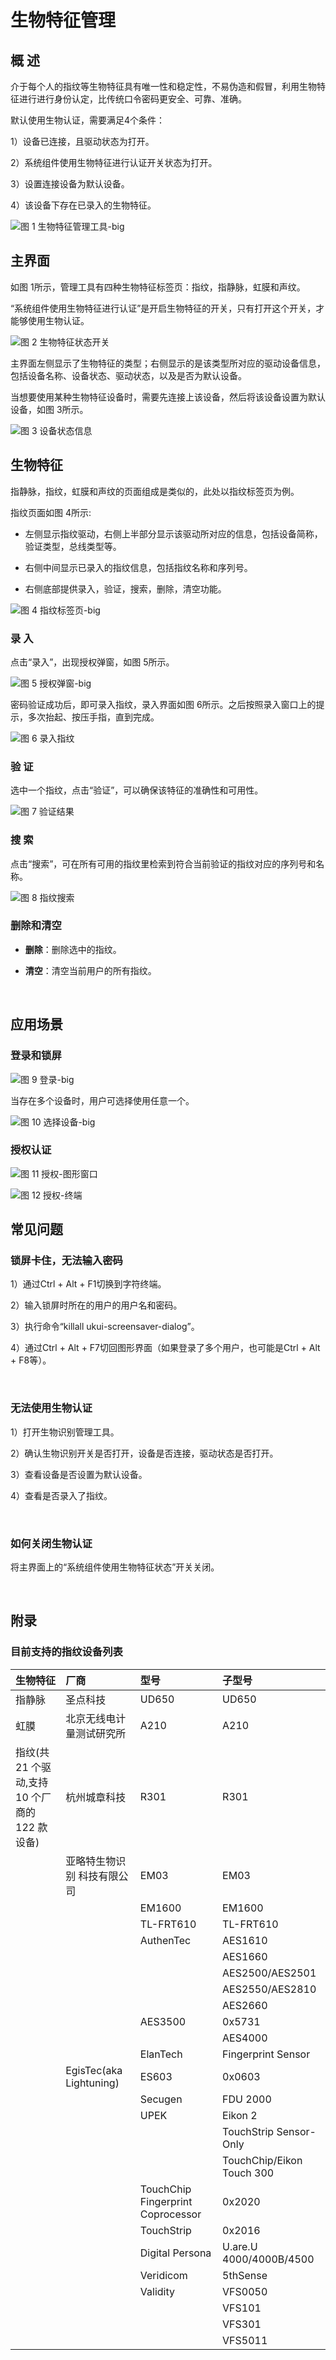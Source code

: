 # 生物特征管理
## 概 述
介于每个人的指纹等生物特征具有唯一性和稳定性，不易伪造和假冒，利用生物特征进行进行身份认定，比传统口令密码更安全、可靠、准确。

默认使用生物认证，需要满足4个条件：

1）设备已连接，且驱动状态为打开。

2）系统组件使用生物特征进行认证开关状态为打开。

3）设置连接设备为默认设备。

4）该设备下存在已录入的生物特征。

![图 1 生物特征管理工具-big](image/1.png)
<br>

## 主界面
如图 1所示，管理工具有四种生物特征标签页：指纹，指静脉，虹膜和声纹。

“系统组件使用生物特征进行认证”是开启生物特征的开关，只有打开这个开关，才能够使用生物认证。

![图 2 生物特征状态开关](image/2.png)

主界面左侧显示了生物特征的类型；右侧显示的是该类型所对应的驱动设备信息，包括设备名称、设备状态、驱动状态，以及是否为默认设备。

当想要使用某种生物特征设备时，需要先连接上该设备，然后将该设备设置为默认设备，如图 3所示。

![图 3 设备状态信息](image/3.png)

## 生物特征
指静脉，指纹，虹膜和声纹的页面组成是类似的，此处以指纹标签页为例。

指纹页面如图 4所示:

- 左侧显示指纹驱动，右侧上半部分显示该驱动所对应的信息，包括设备简称，验证类型，总线类型等。

- 右侧中间显示已录入的指纹信息，包括指纹名称和序列号。

- 右侧底部提供录入，验证，搜索，删除，清空功能。

![图 4 指纹标签页-big](image/4.png)

### 录 入
点击“录入”，出现授权弹窗，如图 5所示。

![图 5 授权弹窗-big](image/5.png)

密码验证成功后，即可录入指纹，录入界面如图 6所示。之后按照录入窗口上的提示，多次抬起、按压手指，直到完成。

![图 6 录入指纹](image/6.png)

### 验 证
选中一个指纹，点击“验证”，可以确保该特征的准确性和可用性。

![图 7 验证结果](image/7.png)

### 搜 索
点击“搜索”，可在所有可用的指纹里检索到符合当前验证的指纹对应的序列号和名称。

![图 8 指纹搜索](image/8.png)

### 删除和清空
- **删除**：删除选中的指纹。

- **清空**：清空当前用户的所有指纹。

<br>

## 应用场景
### 登录和锁屏
![图 9 登录-big](image/9.png)

当存在多个设备时，用户可选择使用任意一个。

![图 10 选择设备-big](image/10.png)

### 授权认证
![图 11 授权-图形窗口](image/11.png)

![图 12 授权-终端](image/12.png)
<br>

## 常见问题
### 锁屏卡住，无法输入密码
1）通过Ctrl + Alt + F1切换到字符终端。

2）输入锁屏时所在的用户的用户名和密码。

3）执行命令“killall ukui-screensaver-dialog”。

4）通过Ctrl + Alt + F7切回图形界面（如果登录了多个用户，也可能是Ctrl + Alt + F8等）。

<br>

### 无法使用生物认证
1）打开生物识别管理工具。

2）确认生物识别开关是否打开，设备是否连接，驱动状态是否打开。

3）查看设备是否设置为默认设备。

4）查看是否录入了指纹。

<br>

### 如何关闭生物认证
将主界面上的“系统组件使用生物特征状态”开关关闭。

<br>

## 附录
### 目前支持的指纹设备列表

|生物特征|	厂商|	型号	|子型号
| :------------ | :------------ | :------------ | :------------ |
|指静脉	|圣点科技	|UD650	|UD650
|虹膜	|北京无线电计量测试研究所|	A210|	A210
|指纹(共 21 个驱动,支持10 个厂商的 122 款设备)|	杭州城章科技|	R301	|R301
|	|亚略特生物识别 科技有限公司|	EM03	|EM03
||	|	EM1600	|EM1600
|||		TL-FRT610	|TL-FRT610
	||AuthenTec	|AES1610	|0x1600
		|||AES1660	|0x2660,0x2680,0x2683,0x2686, 0x2689,0x268c,0x268f,0x2682, 0x2685,0x2688,0x268b,0x268e, 0x2681,0x2684,0x2687,0x268a, 0x268d,0x2691
		|||AES2500/AES2501	|0x2500,0x2580
		|||AES2550/AES2810	|0x2550,0x2810
		|||AES2660|	0x2660,0x2682,0x2685,0x2688, 0x268b,0x268e,0x2680,0x2683, 0x2686,0x2689,0x268c,0x268f, 0x2681,0x2684,0x2687,0x268a, 0x268d,0x2691
|||		AES3500	|0x5731
	|||	AES4000	|0x5501
	||ElanTech	|Fingerprint Sensor	|0x0903,0x0c02,0x0c05,0x0c08, 0x0c0b,0x0c0e,0x0c11,0x0c14, 0x0c17,0x0c1a,0x0c1d,0x0c20, 0x0c23,0x0c26,0x0c29,0x0c2c, 0x0c2f,0x0c32,0x0c01,0x0c04, 0x0c07,0x0c0a,0x0c0d,0x0c10, 0x0c13,0x0c16,0x0c19,0x0c1c, 0x0c1f,0x0c22,0x0c25,0x0c28, 0x0c2b,0x0c2e,0x0c31,0x0907, 0x0c03,0x0c06,0x0c09,0x0c0c, 0x0c0f,0x0c12,0x0c15,0x0c18, 0x0c1b,0x0c1e,0x0c21,0x0c24, 0x0c27,0x0c2a,0x0c2d,0x0c30, 0x0c33
||	EgisTec(aka Lightuning)	|ES603	|0x0603
	||Secugen|	FDU 2000	|0x0300
	||UPEK	|Eikon 2|	0x2016
	|||	TouchStrip Sensor-Only|	0x1000, 0x1001
	|||	TouchChip/Eikon Touch 300|	0x2015, 0x3001
|||		TouchChip Fingerprint Coprocessor	|0x2020
|||		TouchStrip|	0x2016
	||Digital Persona	|U.are.U 4000/4000B/4500|	0x00bc,0x00bd,0x0007,0x0008, 0x00bb,0x00ca,0x000a
	||Veridicom	|5thSense|	0x0110
	||Validity|	VFS0050	|0x0050
		|||VFS101|	0x0001
	|||	VFS301	|0x0005,0x0008
		|||VFS5011	|0x0010,0x0011, 0x0017,0x0018

